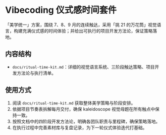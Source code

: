 # Vibecoding 仪式感时间套件

「美学统一」方案，围绕 7、8、9 月的连续触达，采用「挑 21 的万花筒」视觉语言，构建充满仪式感的时间体验；并给出可执行的项目开发方法论，保证策略落地。

## 内容结构
- `docs/ritual-time-kit.md`：详细的视觉语言系统、三阶段触达策略、项目开发方法论与执行清单。

## 使用方式
1. 阅读 `docs/ritual-time-kit.md` 获取整体美学策略与阶段安排。
2. 依据项目节奏表拆解每月交付，确保 kaleidoscope 视觉母题在所有触点中保持一致。
3. 按照文档中的四阶段开发方法论，明确各团队职责与里程碑，确保策略落地。
4. 在执行过程中完善素材库与复盘记录，为下一轮仪式体验迭代打基础。
